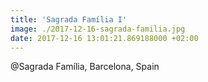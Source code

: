 ```yaml
---
title: 'Sagrada Família I'
image: ./2017-12-16-sagrada-familia.jpg
date: 2017-12-16 13:01:21.869188000 +02:00
---
```


@Sagrada Família, Barcelona, Spain
